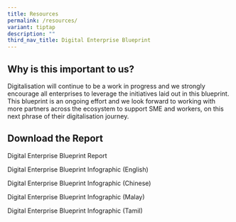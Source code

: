 ```yaml
---
title: Resources
permalink: /resources/
variant: tiptap
description: ""
third_nav_title: Digital Enterprise Blueprint
---
```

<h2>Why is this important to us?</h2>
<p>Digitalisation will continue to be a work in progress and we strongly
encourage all enterprises to leverage the initiatives laid out in this
blueprint. This blueprint is an ongoing effort and we look forward to working
with more partners across the ecosystem to support SME and workers, on
this next phrase of their digitalisation journey.</p>
<h2>Download the Report</h2>
<p>Digital Enterprise Blueprint Report</p>
<p>Digital Enterprise Blueprint Infographic (English)</p>
<p>Digital Enterprise Blueprint Infographic (Chinese)</p>
<p>Digital Enterprise Blueprint Infographic (Malay)</p>
<p>Digital Enterprise Blueprint Infographic (Tamil)</p>